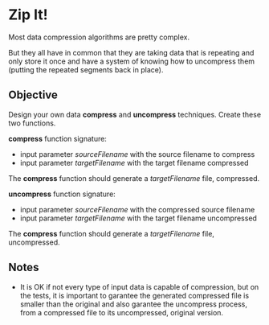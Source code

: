 # Zip It!

Most data compression algorithms are pretty complex.

But they all have in common that they are taking data that is repeating and only store it once and have a system of knowing how to uncompress them (putting the repeated segments back in place).

## Objective
Design your own data **compress** and **uncompress** techniques. Create these two functions.

**compress** function signature:
- input parameter _sourceFilename_ with the source filename to compress
- input parameter _targetFilename_ with the target filename compressed

The **compress** function should generate a _targetFilename_ file, compressed.

**uncompress** function signature:
- input parameter _sourceFilename_ with the compressed source filename
- input parameter _targetFilename_ with the target filename uncompressed

The **compress** function should generate a _targetFilename_ file, uncompressed.

## Notes
- It is OK if not every type of input data is capable of compression, but on the tests, it is important to garantee the generated compressed file is smaller than the original and also garantee the uncompress process, from a compressed file to its uncompressed, original version.